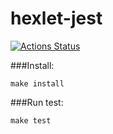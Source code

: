 # hexlet-jest
[![Actions Status](https://github.com/dpetruk/hexlet-jest/workflows/CI/badge.svg)](https://github.com/dpetruk/hexlet-jest/actions)

###Install:

    make install

###Run test:

    make test
